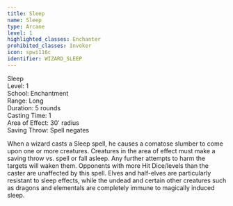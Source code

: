 ```yaml
---
title: Sleep
name: Sleep
type: Arcane
level: 1
highlighted_classes: Enchanter
prohibited_classes: Invoker
icon: spwi116c
identifier: WIZARD_SLEEP
---
```

Sleep  
Level: 1  
School: Enchantment  
Range: Long  
Duration: 5 rounds  
Casting Time: 1  
Area of Effect: 30' radius  
Saving Throw: Spell negates  
  
When a wizard casts a Sleep spell, he causes a comatose slumber to come upon one or more creatures. Creatures in the area of effect must make a saving throw vs. spell or fall asleep. Any further attempts to harm the targets will waken them. Opponents with more Hit Dice/levels than the caster are unaffected by this spell. Elves and half-elves are particularly resistant to sleep effects, while the undead and certain other creatures such as dragons and elementals are completely immune to magically induced sleep.  
